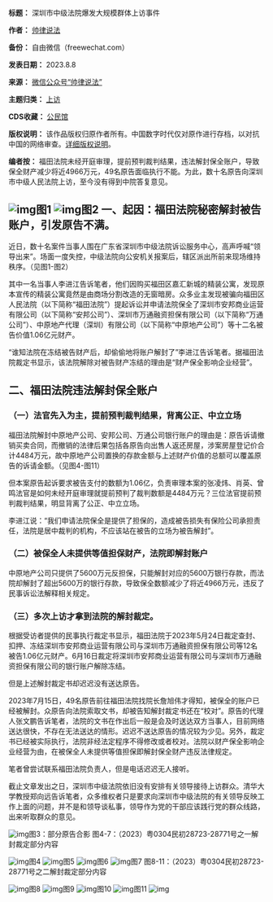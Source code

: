

**标题：** 深圳市中级法院爆发大规模群体上访事件  

**作者：** [帅律说法](https://chinadigitaltimes.net/space/帅律说法)  

**备份：** 自由微信（freewechat.com）  

**发表日期：** 2023.8.8  

**来源：** [微信公众号“帅律说法”](https://freewechat.com/a/MzkyMDQ5MzA1Mg==/2247483832/1)  

**主题归类：** [上访](https://chinadigitaltimes.net/space/上访)  

**CDS收藏：** [公民馆](https://chinadigitaltimes.net/space/%E5%85%AC%E6%B0%91%E9%A6%86)  

**版权说明：** 该作品版权归原作者所有。中国数字时代仅对原作进行存档，以对抗中国的网络审查。[详细版权说明](https://chinadigitaltimes.net/chinese/copyright)。


**编者按：** 福田法院未经开庭审理，提前预判裁判结果，违法解封保全账户，导致保全财产减少将近4966万元，49名原告面临执行不能。为此，数十名原告向深圳市中级人民法院上访，至今没有得到中院答复意见。


![img](https://chinadigitaltimes.net/chinese/files/2023/08/post-699274-64d683a798000.)图1
![img](https://chinadigitaltimes.net/chinese/files/2023/08/post-699274-64d683a8d5b06.)图2
**一、起因：福田法院秘密解封被告账户，引发原告不满。** 
-----------------------------


近日，数十名案件当事人围在广东省深圳市中级法院诉讼服务中心，高声呼喊“领导出来”。场面一度失控，中级法院向公安机关报案后，辖区派出所前来现场维持秩序。（见图1-图2）


其中一名当事人李进江告诉笔者，他们因购买福田区嘉汇新城的精装公寓，发现原本宣传的精装公寓竟然是由商场分割改造的无窗暗房。众多业主发现被骗向福田区人民法院（以下简称“福田法院”）提起诉讼并申请法院保全了深圳市安邦商业运营有限公司（以下简称“安邦公司”）、深圳市万通融资担保有限公司（以下简称“万通公司”）、中原地产代理（深圳）有限公司（以下简称“中原地产公司”）等十二名被告价值1.06亿元财产。


“谁知法院在冻结被告财产后，却偷偷地将账户解封了”李进江告诉笔者。据福田法院裁定书显示，该法院解除对被告财产冻结的理由是“财产保全影响企业经营”。


**二、福田法院违法解封保全账户** 
------------------


### **（一）法官先入为主，提前预判裁判结果，背离公正、中立立场** 


福田法院解封中原地产公司、安邦公司、万通公司银行账户的理由是：原告诉请撤销买卖合同，而撤销的法律后果包括各原告向出售人返还房屋，涉案房屋登记价合计4484万元，故中原地产公司置换的存款金额与上述财产价值的总额可以覆盖原告的诉请金额。（见图4-图11）


但本案原告起诉要求被告支付的数额为1.06亿，负责审理本案的张凌炜、肖英、曾鸣法官是如何未经开庭审理就提前预判了裁判数额是4484万元？三位法官提前预判裁判结果，明显背离了公正、中立立场。


李进江说：“我们申请法院保全是提供了担保的，造成被告损失有保险公司承担责任，法院是居中裁判的机构，不应该站在被告的立场为被告解封”。


### **（二）被保全人未提供等值担保财产，法院即解封账户** 


中原地产公司只提供了5600万元反担保，只能解封对应的5600万银行存款，而法院却解封了超出5600万的银行存款，导致保全数额减少了将近4966万元，违反了民事诉讼法解释相关规定。


### **（三）多次上访才拿到法院的解封裁定。** 


根据受访者提供的民事执行裁定书显示，福田法院于2023年5月24日裁定查封、扣押、冻结深圳市安邦商业运营有限公司与深圳市万通融资担保有限公司等12名被告1.06亿元财产。6月16日裁定将深圳市安邦商业运营有限公司与深圳市万通融资担保有限公司的银行账户解除冻结。


但是上述解封裁定书却迟迟没有送达原告。


2023年7月15日，49名原告前往福田法院找院长詹旭伟才得知，被保全的账户已经被解封。众原告向法院索取文书，却被告知解封裁定书还在“校对”。原告的代理人张文鹏告诉笔者，法院的文书在作出后一般是会及时送达双方当事人，目前网络送达很快，不存在无法送达的情形。迟迟不送达原告的情况较为少见。另外，裁定书已经被实际执行，法院非经法定程序不得修改或者校对。法院以财产保全影响企业经营为由，在被保全人未提供等值担保即解封保全财产违反法律规定。


笔者曾尝试联系福田法院负责人，但是电话迟迟无人接听。


截止文章发出之日，深圳市中级法院依旧没有安排有关领导接待上访群众。清华大学教授郑向远告诉笔者，众多维权者只是要求向深圳市中级法院的有关领导反映工作上面的问题，并不是和领导谈私事，领导作为党的干部应该践行党的群众线路，出来听取群众的意见。


![img](https://chinadigitaltimes.net/chinese/files/2023/08/post-699274-64d683a9af083.)图3：部分原告合影
图4-7：（2023）粤0304民初28723-28771号之一解封裁定部分内容


![img](https://chinadigitaltimes.net/chinese/files/2023/08/post-699274-64d683abb8b18.)图4
![img](https://chinadigitaltimes.net/chinese/files/2023/08/post-699274-64d683ac47d93.)图5
![img](https://chinadigitaltimes.net/chinese/files/2023/08/post-699274-64d683ac99c76.)图6
![img](https://chinadigitaltimes.net/chinese/files/2023/08/post-699274-64d683ada77cd.)图7
图8-11：（2023）粤0304民初28723-28771号之二解封裁定部分内容


![img](https://chinadigitaltimes.net/chinese/files/2023/08/post-699274-64d683afe74f1.)图8
![img](https://chinadigitaltimes.net/chinese/files/2023/08/post-699274-64d683b079a0c.)图9
![img](https://chinadigitaltimes.net/chinese/files/2023/08/post-699274-64d683b18f0e2.)图10
![img](https://chinadigitaltimes.net/chinese/files/2023/08/post-699274-64d683b2acbc8.)图11
![img](https://chinadigitaltimes.net/chinese/files/2023/08/post-699274-64d683b2f063a.png)























